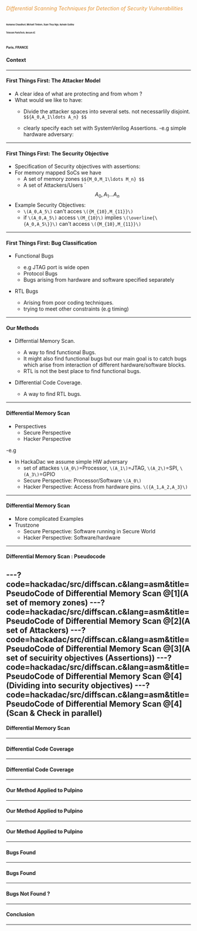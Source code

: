 


<!-- .slide: class="center" -->
###### <span style="color:#e49436">Differential Scanning Techniques for Detection of Security Vulnerabilities</span>

<span style="font-family:Helvetica Neue; color blue;font-size:0.4em;font-weight:bold"> Sumanta Chaudhuri, Michaël Timbert, Xuan Thuy Ngo, Sylvain Guilley</b></span>

<span style="font-family:Helvetica Neue; color blue;font-size:0.4em;font-weight:bold"> Telecom ParisTech, Secure-IC</b></span>

<span style="font-family:Helvetica Neue; color blue;font-size:0.4em; font-weight:bold"> Paris, FRANCE  </b></span> 
---
#### Context

---

#### First Things First: The Attacker Model
- A clear idea of what are protecting and from whom ?
- What would we like to have:
	- Divide the attacker spaces into several sets. not necessarlily disjoint.
`$${A_0,A_1\ldots A_n} $$`

	- clearly specify each set with SystemVerilog Assertions.
	-e.g simple hardware adversary: 
---
#### First Things First: The Security Objective
- Specification of Security objectives with assertions:
- For memory mapped SoCs we have
	- A set of memory zones `$${M_0,M_1\ldots M_n} $$`
	- A set of Attackers/Users `$${A_0,A_1\ldots A_n} $$ 
- Example Security Objectives:
	- `\(A_0,A_5\)` can't acces `\({M_{10},M_{11}}\)`
	- if `\(A_0,A_5\)` access  `\(M_{10}\)` implies `\(\overline{\{A_0,A_5\}}\)`  can't access `\({M_{10},M_{11}}\)`
---
#### First Things First: Bug Classification
- Functional Bugs
	- e.g JTAG port is wide open
	- Protocol Bugs
    - Bugs arising from hardware and software specified separately

- RTL Bugs
	- Arising from poor coding techniques.
	- trying to meet other constraints (e.g timing)



---
#### Our Methods
- Differntial Memory Scan.
	- A way to find functional Bugs.
	- It might also find functional bugs but our main goal is to catch bugs which arise 
from interaction of different hardware/software blocks.
	- RTL is not the best place to find functional bugs.

- Differential Code Coverage.
	- A way to find RTL bugs.
---
#### Differential Memory Scan
- Perspectives
	- Secure Perspective
	- Hacker Perspective

-e.g
- In HackaDac we assume simple HW adversary
	- set of attackes `\(A_0\)`=Processor, `\(A_1\)`=JTAG, `\(A_2\)`=SPI, `\(A_3\)`=GPIO
	- Secure Perspective: Processor/Software `\(A_0\)`
	- Hacker Perspective: Access from hardware pins. `\({A_1,A_2,A_3}\)`
	
---
#### Differential Memory Scan
- More complicated Examples
- Trustzone
	- Secure Perspective: Software running in Secure World
	- Hacker Perspective: Software/hardware 
---
#### Differential Memory Scan : Pseudocode

---?code=hackadac/src/diffscan.c&lang=asm&title=PseudoCode of Differential Memory Scan
@[1](A set of memory zones)
---?code=hackadac/src/diffscan.c&lang=asm&title=PseudoCode of Differential Memory Scan
@[2](A set of Attackers)
---?code=hackadac/src/diffscan.c&lang=asm&title=PseudoCode of Differential Memory Scan
@[3](A set of secuirity objectives (Assertions))
---?code=hackadac/src/diffscan.c&lang=asm&title=PseudoCode of Differential Memory Scan
@[4](Dividing into security objectives)
---?code=hackadac/src/diffscan.c&lang=asm&title=PseudoCode of Differential Memory Scan
@[4](Scan & Check in parallel)
---

#### Differential Memory Scan
---
#### Differential Code Coverage


---
#### Differential Code Coverage
---
#### Our Method Applied to Pulpino
---

#### Our Method Applied to Pulpino
---
#### Our Method Applied to Pulpino
---
#### Bugs Found
---
#### Bugs Found
--- 
#### Bugs Not Found ?
---
#### Conclusion
---

